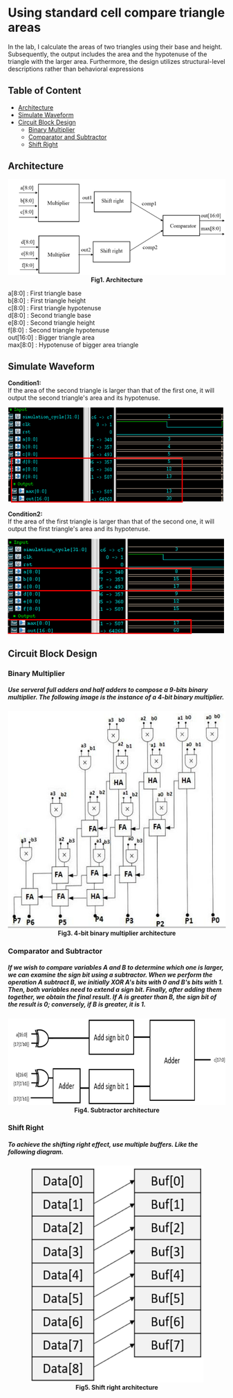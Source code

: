 # Using standard cell compare triangle areas

In the lab, I calculate the areas of two triangles using their base and height. Subsequently, the output includes the area and the hypotenuse of the triangle with the larger area. Furthermore, the design utilizes structural-level descriptions rather than behavioral expressions

## Table of Content
- [Architecture](#architecture)
- [Simulate Waveform](#simulate-waveform)
- [Circuit Block Design](#circuit-block-design)
  - [Binary Multiplier](#binary-multiplier)
  - [Comparator and Subtractor](#comparator-and-subtractor)
  - [Shift Right](#shift-right)

## Architecture
<p align="center">
  <img src="https://github.com/RexJian/Using-standard-cell-compare-triangle-areas/blob/main/Architecture.png" width="600" height="220" alt="Architecture">
  <br> <strong>Fig1. Architecture</strong>
</p> 

a[8:0] : First triangle base  
b[8:0] : First triangle height  
c[8:0] : First triangle hypotenuse  
d[8:0] : Second triangle base  
e[8:0] : Second triangle height  
f[8:0] : Second triangle hypotenuse  
out[16:0] : Bigger triangle area  
max[8:0] : Hypotenuse of bigger area triangle  

## Simulate Waveform
<strong> Condition1:</strong>   
If the area of the second triangle is larger than that of the first one, it will output the second triangle's area and its hypotenuse.
<p align="left">
  <img src="https://github.com/RexJian/Using-standard-cell-compare-triangle-areas/blob/main/Wave/wave1.png" width="500" height="220">
</p>

<strong> Condition2:</strong>   
If the area of the first triangle is larger than that of the second one, it will output the first triangle's area and its hypotenuse.
<p align="left">
  <img src="https://github.com/RexJian/Using-standard-cell-compare-triangle-areas/blob/main/Wave/wave2.png" width="500" height="220">
</p>


## Circuit Block Design
  
### Binary Multiplier
##### Use serveral full adders and half adders to compose a 9-bits binary multiplier. The following image is the instance of a 4-bit binary multiplier.
<p align="center">
  <img src="https://github.com/RexJian/Using-standard-cell-compare-triangle-areas/blob/main/Multiplier4Bits_Architecture.png" width="600" height="500" alt="4-bit binary architecture">
  <br> <strong>Fig3. 4-bit binary multiplier architecture</strong>
</p>
  

### Comparator and Subtractor
##### If we wish to compare variables A and B to determine which one is larger, we can examine the sign bit using a subtractor. When we perform the operation A subtract B, we initially XOR A's bits with 0 and B's bits with 1. Then, both variables need to extend a sign bit. Finally, after adding them together, we obtain the final result. If A is greater than B, the sign bit of the result is 0; conversely, if B is greater, it is 1.
<p align="center">
  <img src="https://github.com/RexJian/Using-standard-cell-compare-triangle-areas/blob/main/SubtractorArchitecture.png" width="700" height="200" alt="Subtractor architecture">
  <br> <strong>Fig4. Subtractor architecture</strong>
</p>

### Shift Right
##### To achieve the shifting right effect, use multiple buffers. Like the following diagram.
<p align="center">
  <img src="https://github.com/RexJian/Using-standard-cell-compare-triangle-areas/blob/main/ShiftRightArchitecture.png" width="400" height="500" alt="Shift right architecture">
  <br> <strong>Fig5. Shift right architecture</strong>
</p>
